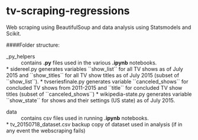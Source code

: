 # tv-scraping-regressions
Web scraping using BeautifulSoup and data analysis using Statsmodels and Scikit.

####Folder structure:
<dl>
  <dt>_py_helpers</dt>
  <dd>contains <b>.py</b> files used in the various <b>.ipynb</b> notebooks.</dd>
  * sidereel.py  
      generates variables ``show_list`` for all TV shows as of July 2015 and ``show_titles`` for all TV show titles as of July 2015 (subset of ``show_list``).
  * tvseriesfinale.py  
      generates variable ``canceled_shows`` for concluded TV shows from 2011-2015 and ``title`` for concluded TV show titles (subset of ``canceled_shows``)
  * wikipedia-state.py  
      generates variable ``show_state`` for shows and their settings (US state) as of July 2015.

<dl>
  <dt>data</dt>
  <dd>contains csv files used in running <b>.ipynb</b> notebooks.</dd> 
  * tv_20150718_dataset.csv  
      backup copy of dataset used in analysis (if in any event the webscraping fails)

